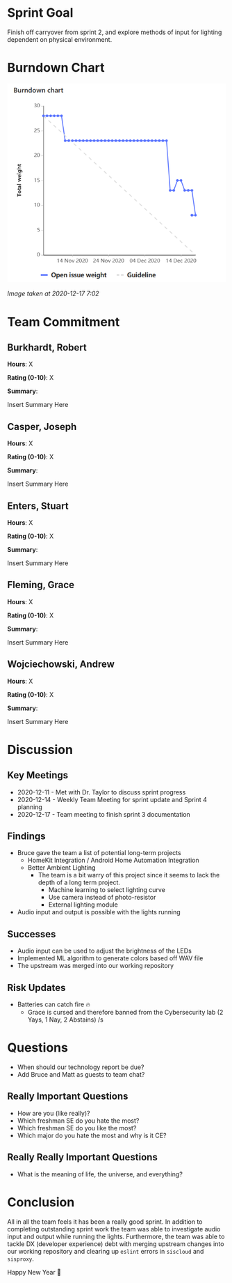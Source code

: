 # Sprint Goal
Finish off carryover from sprint 2, and explore methods of input for lighting dependent on physical environment.

# Burndown Chart
![image](uploads/41eb594d485dc8eec6ab78d5bee2c52a/image.png)

_Image taken at 2020-12-17 7:02_

# Team Commitment

## Burkhardt, Robert
**Hours**: X

**Rating (0-10)**: X

**Summary**:

Insert Summary Here

## Casper, Joseph
**Hours**: X

**Rating (0-10)**: X

**Summary**:

Insert Summary Here

## Enters, Stuart
**Hours**: X

**Rating (0-10)**: X

**Summary**:

Insert Summary Here

## Fleming, Grace
**Hours**: X

**Rating (0-10)**: X

**Summary**:

Insert Summary Here

## Wojciechowski, Andrew
**Hours**: X

**Rating (0-10)**: X

**Summary**:

Insert Summary Here

# Discussion

## Key Meetings

* 2020-12-11 - Met with Dr. Taylor to discuss sprint progress
* 2020-12-14 - Weekly Team Meeting for sprint update and Sprint 4 planning
* 2020-12-17 - Team meeting to finish sprint 3 documentation

## Findings
* Bruce gave the team a list of potential long-term projects 
    * HomeKit Integration / Android Home Automation Integration
    * Better Ambient Lighting
        * The team is a bit warry of this project since it seems to lack the depth of a long term project.
            * Machine learning to select lighting curve
            * Use camera instead of photo-resistor
            * External lighting module
* Audio input and output is possible with the lights running

## Successes
* Audio input can be used to adjust the brightness of the LEDs
* Implemented ML algorithm to generate colors based off WAV file
* The upstream was merged into our working repository

## Risk Updates
* Batteries can catch fire :fire:
    * Grace is cursed and therefore banned from the Cybersecurity lab (2 Yays, 1 Nay, 2 Abstains) /s

# Questions
* When should our technology report be due?
* Add Bruce and Matt as guests to team chat?

## Really Important Questions
* How are you (like really)?
* Which freshman SE do you hate the most?
* Which freshman SE do you like the most?
* Which major do you hate the most and why is it CE?

## Really Really Important Questions
* What is the meaning of life, the universe, and everything?

# Conclusion
All in all the team feels it has been a really good sprint. In addition to completing outstanding sprint work the team was able to investigate audio input and output while running the lights. Furthermore, the team was able to tackle DX (developer experience) debt with merging upstream changes into our working repository and clearing up `eslint` errors in `siscloud` and `sisproxy`.

Happy New Year :tada: 